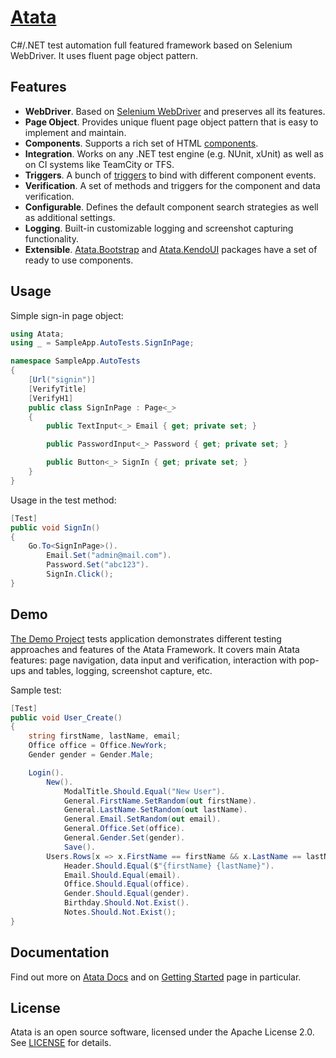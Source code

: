 # [Atata](https://atata-framework.github.io/)

C#/.NET test automation full featured framework based on Selenium WebDriver. It uses fluent page object pattern.

## Features

* **WebDriver**. Based on [Selenium WebDriver](https://github.com/SeleniumHQ/selenium) and preserves all its features.
* **Page Object**. Provides unique fluent page object pattern that is easy to implement and maintain.
* **Components**. Supports a rich set of HTML [components](https://atata-framework.github.io/components/).
* **Integration**. Works on any .NET test engine (e.g. NUnit, xUnit) as well as on CI systems like TeamCity or TFS.
* **Triggers**. A bunch of [triggers](https://atata-framework.github.io/triggers/) to bind with different component events.
* **Verification**. A set of methods and triggers for the component and data verification.
* **Configurable**. Defines the default component search strategies as well as additional settings.
* **Logging**. Built-in customizable logging and screenshot capturing functionality.
* **Extensible**. [Atata.Bootstrap](https://github.com/atata-framework/atata-bootstrap) and [Atata.KendoUI](https://github.com/atata-framework/atata-kendoui) packages have a set of ready to use components.

## Usage

Simple sign-in page object:

```C#
using Atata;
using _ = SampleApp.AutoTests.SignInPage;

namespace SampleApp.AutoTests
{
    [Url("signin")]
    [VerifyTitle]
    [VerifyH1]
    public class SignInPage : Page<_>
    {
        public TextInput<_> Email { get; private set; }

        public PasswordInput<_> Password { get; private set; }

        public Button<_> SignIn { get; private set; }
    }
}
```

Usage in the test method:

```C#
[Test]
public void SignIn()
{
    Go.To<SignInPage>().
        Email.Set("admin@mail.com").
        Password.Set("abc123").
        SignIn.Click();
}
```

## Demo

[The Demo Project](https://github.com/atata-framework/atata-sample-app-tests) tests application demonstrates different testing approaches and features of the Atata Framework. It covers main Atata features: page navigation, data input and verification, interaction with pop-ups and tables, logging, screenshot capture, etc.

Sample test:

```C#
[Test]
public void User_Create()
{
    string firstName, lastName, email;
    Office office = Office.NewYork;
    Gender gender = Gender.Male;

    Login().
        New().
            ModalTitle.Should.Equal("New User").
            General.FirstName.SetRandom(out firstName).
            General.LastName.SetRandom(out lastName).
            General.Email.SetRandom(out email).
            General.Office.Set(office).
            General.Gender.Set(gender).
            Save().
        Users.Rows[x => x.FirstName == firstName && x.LastName == lastName && x.Email == email && x.Office == office].View().
            Header.Should.Equal($"{firstName} {lastName}").
            Email.Should.Equal(email).
            Office.Should.Equal(office).
            Gender.Should.Equal(gender).
            Birthday.Should.Not.Exist().
            Notes.Should.Not.Exist();
}
```

## Documentation

Find out more on [Atata Docs](https://atata-framework.github.io/) and on [Getting Started](https://atata-framework.github.io/getting-started/) page in particular.

## License

Atata is an open source software, licensed under the Apache License 2.0. See [LICENSE](LICENSE) for details.